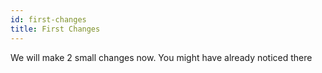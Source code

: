 ```yaml
---
id: first-changes
title: First Changes
---
```


We will make 2 small changes now.
You might have already noticed there 
